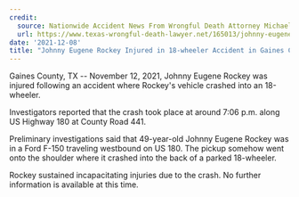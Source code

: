 ```yaml
---
credit:
  source: Nationwide Accident News From Wrongful Death Attorney Michael Grossman
  url: https://www.texas-wrongful-death-lawyer.net/165013/johnny-eugene-rockey-18-wheeler-accident-gaines-county-tx.htm
date: '2021-12-08'
title: "Johnny Eugene Rockey Injured in 18-wheeler Accident in Gaines County, TX"
---
```

Gaines County, TX -- November 12, 2021, Johnny Eugene Rockey was injured following an accident where Rockey's vehicle crashed into an 18-wheeler.

Investigators reported that the crash took place at around 7:06 p.m. along US Highway 180 at County Road 441.

Preliminary investigations said that 49-year-old Johnny Eugene Rockey was in a Ford F-150 traveling westbound on US 180. The pickup somehow went onto the shoulder where it crashed into the back of a parked 18-wheeler.

Rockey sustained incapacitating injuries due to the crash. No further information is available at this time.


